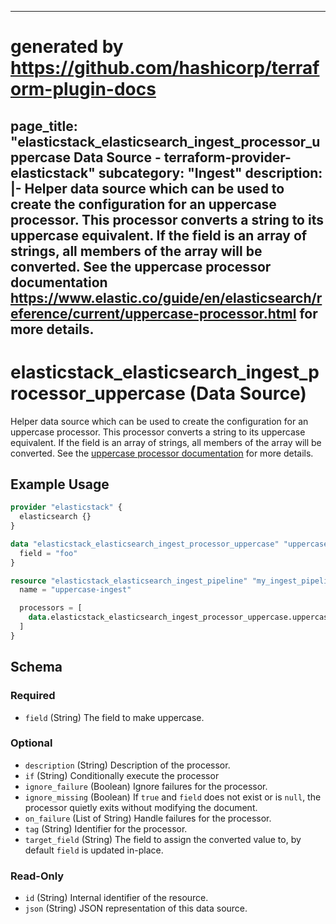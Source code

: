 
---
# generated by https://github.com/hashicorp/terraform-plugin-docs
page_title: "elasticstack_elasticsearch_ingest_processor_uppercase Data Source - terraform-provider-elasticstack"
subcategory: "Ingest"
description: |-
  Helper data source which can be used to create the configuration for an uppercase processor. This processor converts a string to its uppercase equivalent. If the field is an array of strings, all members of the array will be converted. See the uppercase processor documentation https://www.elastic.co/guide/en/elasticsearch/reference/current/uppercase-processor.html for more details.
---

# elasticstack_elasticsearch_ingest_processor_uppercase (Data Source)

Helper data source which can be used to create the configuration for an uppercase processor. This processor converts a string to its uppercase equivalent. If the field is an array of strings, all members of the array will be converted. See the [uppercase processor documentation](https://www.elastic.co/guide/en/elasticsearch/reference/current/uppercase-processor.html) for more details.

## Example Usage

```terraform
provider "elasticstack" {
  elasticsearch {}
}

data "elasticstack_elasticsearch_ingest_processor_uppercase" "uppercase" {
  field = "foo"
}

resource "elasticstack_elasticsearch_ingest_pipeline" "my_ingest_pipeline" {
  name = "uppercase-ingest"

  processors = [
    data.elasticstack_elasticsearch_ingest_processor_uppercase.uppercase.json
  ]
}
```

<!-- schema generated by tfplugindocs -->
## Schema

### Required

- `field` (String) The field to make uppercase.

### Optional

- `description` (String) Description of the processor.
- `if` (String) Conditionally execute the processor
- `ignore_failure` (Boolean) Ignore failures for the processor.
- `ignore_missing` (Boolean) If `true` and `field` does not exist or is `null`, the processor quietly exits without modifying the document.
- `on_failure` (List of String) Handle failures for the processor.
- `tag` (String) Identifier for the processor.
- `target_field` (String) The field to assign the converted value to, by default `field` is updated in-place.

### Read-Only

- `id` (String) Internal identifier of the resource.
- `json` (String) JSON representation of this data source.
